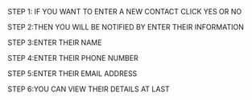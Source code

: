 STEP 1: IF YOU WANT TO ENTER A NEW CONTACT CLICK YES OR NO

STEP 2:THEN YOU WILL BE NOTIFIED BY ENTER THEIR INFORMATION

STEP 3:ENTER THEIR NAME

STEP 4:ENTER THEIR PHONE NUMBER

STEP 5:ENTER THEIR EMAIL ADDRESS

STEP 6:YOU CAN VIEW THEIR DETAILS AT LAST
